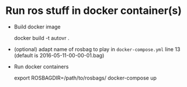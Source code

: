 # Run ros stuff in docker container(s)
- Build docker image


    docker build -t autovr .

- (optional) adapt name of rosbag to play in `docker-compose.yml` line 13 (default is 2016-05-11-00-00-01.bag)

- Run docker containers


    export ROSBAGDIR=/path/to/rosbags/
    docker-compose up
